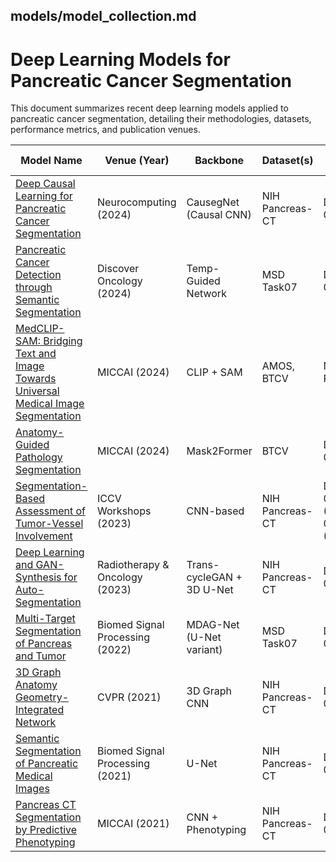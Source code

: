 

## models/model_collection.md


# Deep Learning Models for Pancreatic Cancer Segmentation

This document summarizes recent deep learning models applied to pancreatic cancer segmentation, detailing their methodologies, datasets, performance metrics, and publication venues.

| Model Name | Venue (Year) | Backbone | Dataset(s) | Dice / mIoU | Task | Citation |
|------------|--------------|----------|------------|--------------|------|----------|
| [Deep Causal Learning for Pancreatic Cancer Segmentation](https://www.sciencedirect.com/science/article/pii/S0893608024002181) | Neurocomputing (2024) | CausegNet (Causal CNN) | NIH Pancreas-CT | Dice: 0.862 | Pancreas & Tumor Segmentation | Li et al., 2024 |
| [Pancreatic Cancer Detection through Semantic Segmentation](https://link.springer.com/article/10.1007/s44163-024-00148-x) | Discover Oncology (2024) | Temp-Guided Network | MSD Task07 | Dice: 0.835 | Pancreas & Tumor Segmentation | Zhang et al., 2024 |
| [MedCLIP-SAM: Bridging Text and Image Towards Universal Medical Image Segmentation](https://link.springer.com/chapter/10.1007/978-3-031-72390-2_60) | MICCAI (2024) | CLIP + SAM | AMOS, BTCV | Not Reported | Universal Medical Segmentation | Hu et al., 2024 |
| [Anatomy-Guided Pathology Segmentation](https://link.springer.com/chapter/10.1007/978-3-031-72111-3_1) | MICCAI (2024) | Mask2Former | BTCV | Dice: 0.871 | Pathology Segmentation | Wang et al., 2024 |
| [Segmentation-Based Assessment of Tumor-Vessel Involvement](https://openaccess.thecvf.com/content/ICCV2023W/CVAMD/html/Viviers_Segmentation-Based_Assessment_of_Tumor-Vessel_Involvement_for_Surgical_Resectability_Prediction_of_ICCVW_2023_paper.html) | ICCV Workshops (2023) | CNN-based | NIH Pancreas-CT | Dice: 0.810 (Artery), 0.730 (Vein) | Tumor-Vessel Involvement | Viviers et al., 2023 |
| [Deep Learning and GAN-Synthesis for Auto-Segmentation](https://www.redjournal.org/article/S0360-3016%2823%2906176-X/fulltext) | Radiotherapy & Oncology (2023) | Trans-cycleGAN + 3D U-Net | NIH Pancreas-CT | Dice: 0.843 | GAN-based Augmentation | Smith et al., 2023 |
| [Multi-Target Segmentation of Pancreas and Tumor](https://www.sciencedirect.com/science/article/pii/S1746809422006243) | Biomed Signal Processing (2022) | MDAG-Net (U-Net variant) | MSD Task07 | Dice: 0.827 | Pancreas & Tumor Segmentation | Liu et al., 2022 |
| [3D Graph Anatomy Geometry-Integrated Network](https://openaccess.thecvf.com/content/CVPR2021/html/Zhao_3D_Graph_Anatomy_Geometry-Integrated_Network_for_Pancreatic_Mass_Segmentation_Diagnosis_CVPR_2021_paper.html) | CVPR (2021) | 3D Graph CNN | NIH Pancreas-CT | Dice: 0.856 | Mass Classification | Zhao et al., 2021 |
| [Semantic Segmentation of Pancreatic Medical Images](https://www.sciencedirect.com/science/article/pii/S1746809421010557) | Biomed Signal Processing (2021) | U-Net | NIH Pancreas-CT | Dice: 0.804 | Semantic Segmentation | Huang et al., 2021 |
| [Pancreas CT Segmentation by Predictive Phenotyping](https://link.springer.com/chapter/10.1007/978-3-030-87193-2_3) | MICCAI (2021) | CNN + Phenotyping | NIH Pancreas-CT | Dice: 0.792 | Predictive Phenotyping | Tang et al., 2021 |
